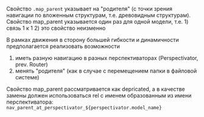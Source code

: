 Свойство `.map_parent` указывает на "родителя" (с точки зрения навигации по вложенным структурам, т.е. древовидным структурам). Свойство map_parent указывается один раз для одной модели, т.е. 1) связь 1 к 1 2) это свойство неизменно

В рамках движения в сторону большей гибкости и динамичности предполагается реализовать возможности
1) иметь разную навигацию в разных перспективаторах (Perspectivator, prev. Router)
2) менять "родителя" (как в случае с перемещением папки в файловой системе)

Свойство map_parent рассматривается как depricated, а в качестве замены должен использоваться rel с именем образованным из имени перспективатора: `nav_parent_at_perspectivator_${perspectivator.model_name}`
